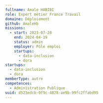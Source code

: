 ```yaml
---
fullname: Amale HABIBI
role: Expert métier France Travail
domaine: Déploiement
github: AmaleHb
missions:
  - start: 2023-07-20
    end: 2024-04-19
    status: admin
    employer: Pôle emploi
    startups:
      - data-inclusion
      - dora
startups:
  - data-inclusion
  - dora
memberType: autre
competences:
  - Administration Publique
uuid: d523edcb-0f9c-4878-ae9b-99fc2ffabd95
---
```


